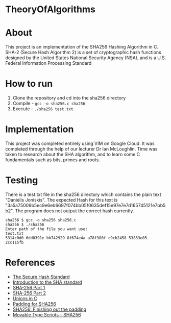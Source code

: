 # TheoryOfAlgorithms

# About
This project is an implementation of the SHA256 Hashing Algorithm in C.
SHA-2 (Secure Hash Algorithm 2) is a set of cryptographic hash functions designed by the United States National Security Agency (NSA), and is a U.S. Federal Information Processing Standard

# How to run
1. Clone the repository and cd into the sha256 directory
2. Compile - `gcc -o sha256.c sha256`
3. Execute - `./sha256 test.txt`

# Implementation
This project was completed entirely using VIM on Google Cloud. It was completed through the help of our lecturer Dr Ian McLoughlin.
Time was taken to research about the SHA algorithm, and to learn some C fundamentals such as bits, primes and roots.

# Testing
There is a test.txt file in the sha256 directory which contains the plain text "Danielis Joniskis". The expected Hash for this text is "3a5a75009b5ec9e6eb6697f074bb05f0635def15e97e7e7d165745121e7bb5b2".
The program does not output the correct hash currently.
```
sha256 $ gcc -o sha256 sha256.c
sha256 $ ./sha256
Enter path of the file you want use:
test.txt
5314c0d0 6dd0391e bb742929 8f674e4a a78f380f c9cb2458 53833e05 2cc115fb
````

# References
* [The Secure Hash Standard](https://nvlpubs.nist.gov/nistpubs/FIPS/NIST.FIPS.180-4.pdf)
* [Introduction to the SHA standard](https://web.microsoftstream.com/video/6c22658e-7e5a-421a-b7f9-f0206741ca40?list=user&userId=20b32719-41e8-4560-9f7f-c83ba751229c)
* [SHA-256 Part 1]( https://web.microsoftstream.com/video/db7c03be-5902-4575-9629-34d176ff1366)
* [SHA-256 Part 2]( https://web.microsoftstream.com/video/2a86a2ac-aafb-46e0-a278-a3faa1d13cbf)
* [Unions in C]( https://web.microsoftstream.com/video/78dc0c8d-a017-48c8-99da-0714866f35cb)
* [Padding for SHA256]( https://web.microsoftstream.com/video/9daaf80b-9c4c-4fdc-9ef6-159e0e4ccc13)
* [SHA256: Finishing out the padding]( https://web.microsoftstream.com/video/200e71ec-1dc1-47a4-9de8-6f58781e3f38)
* [Movable Type Scripts – SHA256]( https://www.movable-type.co.uk/scripts/sha256.html)
